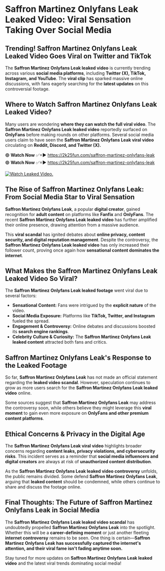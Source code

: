 # Saffron Martinez Onlyfans Leak Leaked Video: Viral Sensation Taking Over Social Media

## **Trending! Saffron Martinez Onlyfans Leak Leaked Video Goes Viral on Twitter and TikTok**
The **Saffron Martinez Onlyfans Leak leaked video** is currently trending across various **social media platforms**, including **Twitter (X), TikTok, Instagram, and YouTube**. The **viral clip** has sparked massive online discussions, with fans eagerly searching for the **latest updates** on this controversial footage.

## **Where to Watch Saffron Martinez Onlyfans Leak Leaked Video?**
Many users are wondering **where they can watch the full viral video**. The **Saffron Martinez Onlyfans Leak leaked video** reportedly surfaced on **OnlyFans** before making rounds on other platforms. Several social media users claim to have seen the **Saffron Martinez Onlyfans Leak viral video** circulating on **Reddit, Discord, and Twitter (X).**

🟢 **Watch Now** ✅=► https://2k25fun.com/saffron-martinez-onlyfans-leak  
🟢 **Watch Now** ✅=► https://2k25fun.com/saffron-martinez-onlyfans-leak  

[![Watch Leaked Video.](https://miro.medium.com/v2/resize:fit:828/format:webp/1*cilzJN44JGOrTw9NJCrNHA.gif "Watch Leaked Video")](https://2k25fun.com/saffron-martinez-onlyfans-leak)

## **The Rise of Saffron Martinez Onlyfans Leak: From Social Media Star to Viral Sensation**
**Saffron Martinez Onlyfans Leak**, a popular **digital creator**, gained recognition for **adult content** on platforms like **Fanfix** and **OnlyFans**. The recent **Saffron Martinez Onlyfans Leak leaked video** has further amplified their online presence, drawing attention from a massive audience.

This **viral scandal** has ignited debates about **online privacy, content security, and digital reputation management**. Despite the controversy, the **Saffron Martinez Onlyfans Leak leaked video** has only increased their follower count, proving once again how **sensational content dominates the internet**.

## **What Makes the Saffron Martinez Onlyfans Leak Leaked Video So Viral?**
The **Saffron Martinez Onlyfans Leak leaked footage** went viral due to several factors:
- **Sensational Content:** Fans were intrigued by the **explicit nature** of the video.
- **Social Media Exposure:** Platforms like **TikTok, Twitter, and Instagram** fueled the spread.
- **Engagement & Controversy:** Online debates and discussions boosted its **search engine rankings**.
- **Celebrity Culture & Curiosity:** The **Saffron Martinez Onlyfans Leak leaked content** attracted both fans and critics.

## **Saffron Martinez Onlyfans Leak's Response to the Leaked Footage**
So far, **Saffron Martinez Onlyfans Leak** has not made an official statement regarding the **leaked video scandal**. However, speculation continues to grow as more users search for the **Saffron Martinez Onlyfans Leak leaked video** online.

Some sources suggest that **Saffron Martinez Onlyfans Leak** may address the controversy soon, while others believe they might leverage this **viral moment** to gain even more exposure on **OnlyFans and other premium content platforms**.

## **Ethical Concerns & Privacy in the Digital Age**
The **Saffron Martinez Onlyfans Leak viral video** highlights broader concerns regarding **content leaks, privacy violations, and cybersecurity risks**. This incident serves as a reminder that **social media influencers and digital creators** are always at risk of **unauthorized content distribution**.

As the **Saffron Martinez Onlyfans Leak leaked video controversy** unfolds, the public remains divided. Some defend **Saffron Martinez Onlyfans Leak**, arguing that **leaked content** should be condemned, while others continue to share and discuss the footage online.

## **Final Thoughts: The Future of Saffron Martinez Onlyfans Leak in Social Media**
The **Saffron Martinez Onlyfans Leak leaked video scandal** has undoubtedly propelled **Saffron Martinez Onlyfans Leak** into the spotlight. Whether this will be a **career-defining moment** or just another fleeting **internet controversy** remains to be seen. One thing is certain—**Saffron Martinez Onlyfans Leak has successfully captured the internet's attention, and their viral fame isn't fading anytime soon.**

Stay tuned for more updates on **Saffron Martinez Onlyfans Leak leaked video** and the latest viral trends dominating social media!